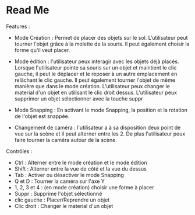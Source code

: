 # Read Me 

Features : 

- Mode Création : Permet de placer des objets sur le sol. L’utilisateur peut tourner l'objet grâce à la molette de la souris.
Il peut également choisir la forme qu'il veut placer.

- Mode édition : l'utilisateur peux interagir avec les objets déjà placés. Lorsque l'utilisateur pointe sa souris sur un objet et maintient le clic gauche, il peut le déplacer et le reposer à un autre emplacement en relâchant le clic gauche. Il peut également tourner l'objet de même manière que dans le mode création.
L’utilisateur peux changer le material d'un objet en utilisant le clic droit dessus.
L'utilisateur peux supprimer un objet sélectionner avec la touche suppr

- Mode Snapping : En activant le mode Snapping, la position et la rotation de l'objet est snappée.

- Changement de caméra : l'utilisateur a à sa disposition deux point de vue sur la scène et il peut alterner entre les 2.
De plus l'utilisateur peux faire tourner la caméra autour de la scène.

Contrôles :
- Ctrl : Alterner entre le mode création et le mode édition
- Shift : Alterner entre la vue de côté et la vue du dessus
- Tab : Activer ou désactiver le mode Snapping
- Q et D : Tourner la caméra sur l'axe Y
- 1, 2, 3 et 4 : (en mode création) choisir une forme à placer 
- Suppr : Supprime l'objet sélectionné
- clic gauche : Placer/Reprendre un objet
- Clic droit : Changer le material d'un objet
